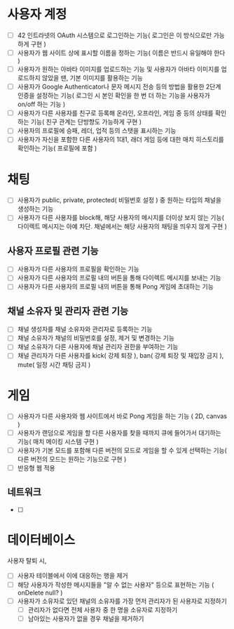 # 사용자 계정
- [ ] 42 인트라넷의 OAuth 시스템으로 로그인하는 기능( 로그인은 이 방식으로만 가능하게 구현 )
- [ ] 사용자가 웹 사이트 상에 표시할 이름을 정하는 기능( 이름은 반드시 유일해야 한다 )
- [ ] 사용자가 원하는 아바타 이미지를 업로드하는 기능 및 사용자가 아바타 이미지를 업로드하지 않았을 땐, 기본 이미지를 활용하는 기능
- [ ] 사용자가 Google Authenticator나 문자 메시지 전송 등의 방법을 활용한 2단계 인증을 설정하는 기능( 로그인 시 본인 확인을 한 번 더 하는 기능을 사용자가 on/off 하는 기능 )
- [ ] 사용자가 다른 사용자를 친구로 등록해 온라인, 오프라인, 게임 중 등의 상태를 확인하는 기능( 친구 관계는 단방향도 가능하게 구현 )
- [ ] 사용자의 프로필에 승패, 레더, 업적 등의 스탯을 표시하는 기능
- [ ] 사용자가 자신을 포함한 다른 사용자의 1대1, 래더 게임 등에 대한 매치 히스토리를 확인하는 기능( 프로필에 포함 )

# 채팅
- [ ] 사용자가 public, private, protected( 비밀번호 설정 ) 중 원하는 타입의 채널을 생성하는 기능
- [ ] 사용자가 다른 사용자를 block해, 해당 사용자의 메시지를 더이상 보지 않는 기능( 다이렉트 메시지는 아예 차단. 채널에서는 해당 사용자의 채팅을 띄우지 않게 구현 )
## 사용자 프로필 관련 기능
- [ ] 사용자가 다른 사용자의 프로필을 확인하는 기능
- [ ] 사용자가 다른 사용자의 프로필 내의 버튼을 통해 다이렉트 메시지를 보내는 기능
- [ ] 사용자가 다른 사용자의 프로필 내의 버튼을 통해 Pong 게임에 초대하는 기능
## 채널 소유자 및 관리자 관련 기능
- [ ] 채널 생성자를 채널 소유자와 관리자로 등록하는 기능
- [ ] 채널 소유자가 채널의 비밀번호를 설정, 제거 및 변경하는 기능
- [ ] 채널 소유자가 다른 사용자에 채널 관리자 권한을 부여하는 기능
- [ ] 채널 관리자가 다른 사용자를 kick( 강제 퇴장 ), ban( 강제 퇴장 및 재입장 금지 ), mute( 일정 시간 채팅 금지 )
# 게임
- [ ] 사용자가 다른 사용자와 웹 사이트에서 바로 Pong 게임을 하는 기능 ( 2D, canvas )
- [ ] 사용자가 랜덤으로 게임을 할 다른 사용자를 찾을 때까지 큐에 들어가서 대기하는 기능( 매치 메이킹 시스템 구현 )
- [ ] 사용자가 기본 모드를 포함해 다른 버전의 모드로 게임을 할 수 있게 선택하는 기능( 다른 버전의 모드는 원하는 기능으로 구현 )
- [ ] 반응형 웹 적용
## 네트워크
- [ ] 
# 데이터베이스
사용자 탈퇴 시,
- [ ] 사용자 테이블에서 이에 대응하는 행을 제거
- [ ] 해당 사용자가 작성한 메시지들을 "알 수 없는 사용자" 등으로 표현하는 기능 ( onDelete null? )
- [ ] 사용자가 소유자로 있던 채널의 소유자를 가장 먼저 관리자가 된 사용자로 지정하기
	- [ ] 관리자가 없다면 전체 사용자 중 한 명을 소유자로 지정하기
	- [ ] 남아있는 사용자가 없을 경우 채널을 제거하기